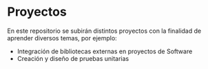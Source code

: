 # Proyectos

En este repositorio se subirán distintos proyectos con la finalidad de aprender diversos temas, por ejemplo:

- Integración de bibliotecas externas en proyectos de Software
- Creación y diseño de pruebas unitarias
